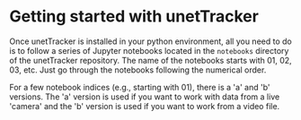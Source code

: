 # Getting started with unetTracker

Once unetTracker is installed in your python environment, all you need to do is to follow a series of Jupyter notebooks located in the `notebooks` directory of the unetTracker repository. The name of the notebooks starts with 01, 02, 03, etc. Just go through the notebooks following the numerical order.

For a few notebook indices (e.g., starting with 01), there is a 'a' and 'b' versions. The 'a' version is used if you want to work with data from a live 'camera' and the 'b' version is used if you want to work from a video file.

